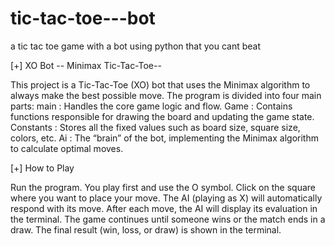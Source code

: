 # tic-tac-toe---bot
a tic tac toe game with a bot using python that you cant beat



[+] XO Bot -- Minimax Tic-Tac-Toe--

This project is a Tic-Tac-Toe (XO) bot that uses the Minimax algorithm to always make the best possible move. The program is divided into four main parts: main : Handles the core game logic and flow. Game : Contains functions responsible for drawing the board and updating the game state. Constants : Stores all the fixed values such as board size, square size, colors, etc. Ai : The “brain” of the bot, implementing the Minimax algorithm to calculate optimal moves.

[+] How to Play

Run the program. You play first and use the O symbol. Click on the square where you want to place your move. The AI (playing as X) will automatically respond with its move. After each move, the AI will display its evaluation in the terminal. The game continues until someone wins or the match ends in a draw. The final result (win, loss, or draw) is shown in the terminal.
